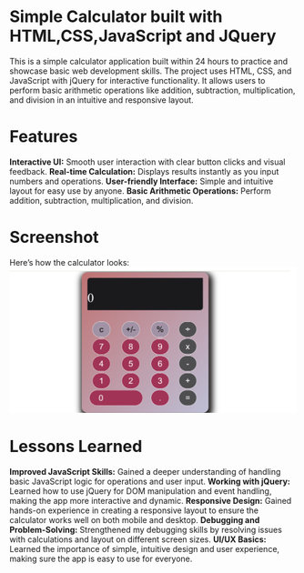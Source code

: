 # Simple Calculator built with HTML,CSS,JavaScript and JQuery
This is a simple calculator application built within 24 hours to practice and showcase basic web development skills. The project uses HTML, CSS, and JavaScript with jQuery for interactive functionality. It allows users to perform basic arithmetic operations like addition, subtraction, multiplication, and division in an intuitive and responsive layout.

# Features
**Interactive UI:** Smooth user interaction with clear button clicks and visual feedback.
**Real-time Calculation:** Displays results instantly as you input numbers and operations.
**User-friendly Interface:** Simple and intuitive layout for easy use by anyone.
**Basic Arithmetic Operations:** Perform addition, subtraction, multiplication, and division.

# Screenshot
Here’s how the calculator looks:
![Screenshot](calculator.png)

# Lessons Learned
**Improved JavaScript Skills:** Gained a deeper understanding of handling basic JavaScript logic for operations and user input.
**Working with jQuery:** Learned how to use jQuery for DOM manipulation and event handling, making the app more interactive and dynamic.
**Responsive Design:** Gained hands-on experience in creating a responsive layout to ensure the calculator works well on both mobile and desktop.
**Debugging and Problem-Solving:** Strengthened my debugging skills by resolving issues with calculations and layout on different screen sizes.
**UI/UX Basics:** Learned the importance of simple, intuitive design and user experience, making sure the app is easy to use for everyone.
